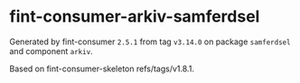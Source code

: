 # fint-consumer-arkiv-samferdsel

Generated by fint-consumer `2.5.1` from tag `v3.14.0` on package `samferdsel` and component `arkiv`.

Based on fint-consumer-skeleton refs/tags/v1.8.1.
